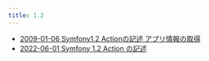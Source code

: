 ```yaml
---
title: 1.2
---
```



- [2009-01-06 Symfony1.2 Actionの記述 アプリ情報の取得](./../../../../../d/2009/01/06/Symfony1.2_Actionの記述_アプリ情報の取得.md)
- [2022-06-01 Symfony 1.2 Action の記述](./../../../../../d/2009/01/06/Symfony_1.2_Action_の記述.md)




